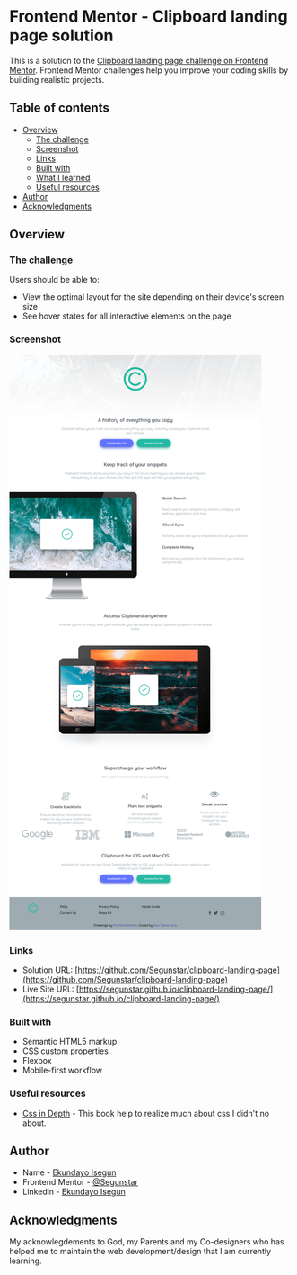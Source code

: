 # Frontend Mentor - Clipboard landing page solution

This is a solution to the [Clipboard landing page challenge on Frontend Mentor](https://www.frontendmentor.io/challenges/clipboard-landing-page-5cc9bccd6c4c91111378ecb9). Frontend Mentor challenges help you improve your coding skills by building realistic projects. 

## Table of contents

- [Overview](#overview)
  - [The challenge](#the-challenge)
  - [Screenshot](#screenshot)
  - [Links](#links)
  - [Built with](#built-with)
  - [What I learned](#what-i-learned)
  - [Useful resources](#useful-resources)
- [Author](#author)
- [Acknowledgments](#acknowledgments)

## Overview

### The challenge

Users should be able to:

- View the optimal layout for the site depending on their device's screen size
- See hover states for all interactive elements on the page

### Screenshot

![](/images/screenshot-desktop.png)

### Links

- Solution URL: [https://github.com/Segunstar/clipboard-landing-page](https://github.com/Segunstar/clipboard-landing-page)
- Live Site URL: [https://segunstar.github.io/clipboard-landing-page/](https://segunstar.github.io/clipboard-landing-page/)


### Built with

- Semantic HTML5 markup
- CSS custom properties
- Flexbox
- Mobile-first workflow

### Useful resources

- [Css in Depth]( https://www.manning.com/books/css-in-depth.) - This book help to realize much about css I didn't no about.

## Author

- Name - [Ekundayo Isegun](https://https://github.com/Segunstar)
- Frontend Mentor - [@Segunstar](https://www.frontendmentor.io/profile/Segunstar)
- Linkedin - [Ekundayo Isegun](https://www.linkedin.com/in/ekundayo-isegun-0b1ba9252)


## Acknowledgments

My acknowlegdements to God, my Parents and my Co-designers who has helped me to maintain the web development/design that I am currently learning.
